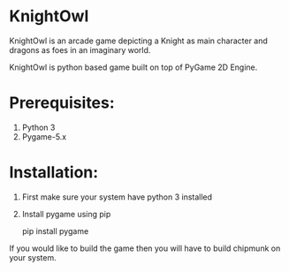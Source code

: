 # KnightOwl

KnightOwl is an arcade game depicting a Knight as main character and dragons as foes in an imaginary world.

KnightOwl is python based game built on top of PyGame 2D Engine.

# Prerequisites:
1. Python 3
2. Pygame-5.x

# Installation:
1. First make sure your system have python 3 installed
2. Install pygame using pip
   
   pip install pygame
   

If you would like to build the game then you will have to build chipmunk on your system.
